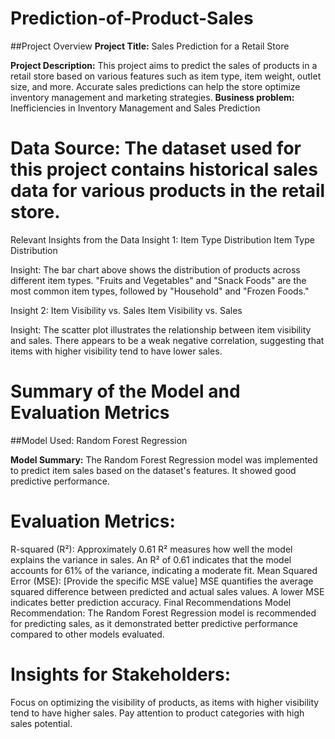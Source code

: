# Prediction-of-Product-Sales

##Project Overview
**Project Title:** Sales Prediction for a Retail Store

**Project Description:** This project aims to predict the sales of products in a retail store based on various features such as item type, item weight, outlet size, and more. Accurate sales predictions can help the store optimize inventory management and marketing strategies.
**Business problem:** Inefficiencies in Inventory Management and Sales Prediction


#  Data Source: The dataset used for this project contains historical sales data for various products in the retail store.

Relevant Insights from the Data
Insight 1: Item Type Distribution
Item Type Distribution

Insight: The bar chart above shows the distribution of products across different item types. "Fruits and Vegetables" and "Snack Foods" are the most common item types, followed by "Household" and "Frozen Foods."

Insight 2: Item Visibility vs. Sales
Item Visibility vs. Sales

Insight: The scatter plot illustrates the relationship between item visibility and sales. There appears to be a weak negative correlation, suggesting that items with higher visibility tend to have lower sales.

#  Summary of the Model and Evaluation Metrics
##Model Used: Random Forest Regression

**Model Summary:** The Random Forest Regression model was implemented to predict item sales based on the dataset's features. It showed good predictive performance.

# Evaluation Metrics:

R-squared (R²): Approximately 0.61
R² measures how well the model explains the variance in sales. An R² of 0.61 indicates that the model accounts for 61% of the variance, indicating a moderate fit.
Mean Squared Error (MSE): [Provide the specific MSE value]
MSE quantifies the average squared difference between predicted and actual sales values. A lower MSE indicates better prediction accuracy.
Final Recommendations
Model Recommendation: The Random Forest Regression model is recommended for predicting sales, as it demonstrated better predictive performance compared to other models evaluated.

# Insights for Stakeholders:

Focus on optimizing the visibility of products, as items with higher visibility tend to have higher sales.
Pay attention to product categories with high sales potential.
